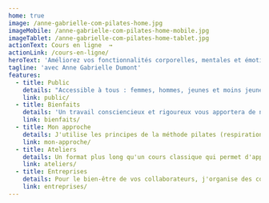 ```yaml
---
home: true
image: /anne-gabrielle-com-pilates-home.jpg
imageMobile: /anne-gabrielle-com-pilates-home-mobile.jpg
imageTablet: /anne-gabrielle-com-pilates-home-tablet.jpg
actionText: Cours en ligne  →
actionLink: /cours-en-ligne/
heroText: 'Améliorez vos fonctionnalités corporelles, mentales et émotionnelles.'
tagline: 'avec Anne Gabrielle Dumont'
features:
  - title: Public
    details: "Accessible à tous : femmes, hommes, jeunes et moins jeunes, débutants ou sportifs, peu importe votre condition physique, la méthode s'adapte à vous et vos besoins."
    link: public/
  - title: Bienfaits
    details: 'Un travail consciencieux et rigoureux vous apportera de nombreuses satisfactions: un corps tonique, stable et souple, véritable allié au quotidien ou dans votre pratique sportive, un esprit calme et confiant.'
    link: bienfaits/
  - title: Mon approche
    details: J'utilise les principes de la méthode pilates (respiration, concentration, centrage, précision) pour vous aider à progresser en toute sécurité et avec bienveillance, vous encourager dans l'effort pour un résultat gratifiant et motivant. Découvrez en vous une nouvelle source de vitalité.
    link: mon-approche/
  - title: Ateliers
    details: Un format plus long qu'un cours classique qui permet d'appronfondir la pratique pour ceux qui en font régulièrement ou d'entrer sereinement dans la méthode pour ceux qui s'y consacrent de manière occasionnelle. 
    link: ateliers/
  - title: Entreprises
    details: Pour le bien-être de vos collaborateurs, j'organise des cours au sein de votre entreprise. Le pilates soulage les douleurs liées aux postures statiques prolongées, diminue le stress et augmente les capacités de concentration. C'est une activité facile à organiser et appréciée des collaborateurs.
    link: entreprises/
---
```

